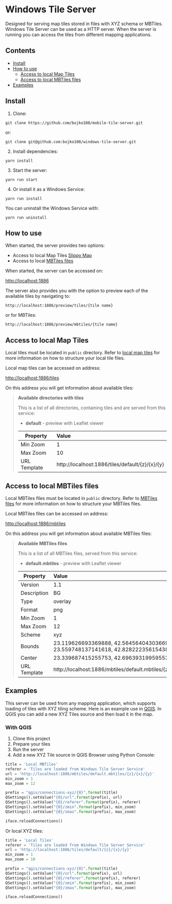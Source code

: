 # Windows Tile Server

Designed for serving map tiles stored in files with XYZ schema or MBTiles. Windows Tile Server can be used as a HTTP server. When the server is running you can access the tiles from different mapping applications.

## Contents

- [Install](#install)
- [How to use](#how-to-use)
  - [Access to local Map Tiles](#access-to-local-map-tiles)
  - [Access to local MBTiles files](#access-to-local-mbtiles-files)
- [Examples](#examples)

## Install

1. Clone:

```
git clone https://github.com/bojko108/mobile-tile-server.git
```

or:

```
git clone git@github.com:bojko108/windows-tile-server.git
```

2. Install dependencies:

```
yarn install
```

3. Start the server:

```
yarn run start
```

4. Or install it as a Windows Service:

```
yarn run install
```

You can uninstall the Windows Service with:

```
yarn run uninstall
```

## How to use

When started, the server provides two options:

- Access to local Map Tiles [Slippy Map](https://wiki.openstreetmap.org/wiki/Slippy_map_tilenames)
- Access to local [MBTiles files](https://github.com/mapbox/mbtiles-spec)

When started, the server can be accessed on:

[http://localhost:1886](http://localhost:1886)

The server also provides you with the option to preview each of the available tiles by navigating to:

```
http://localhost:1886/preview/tiles/{tile name}
```

or for MBTiles:

```
http://localhost:1886/preview/mbtiles/{tile name}
```

## Access to local Map Tiles

Local tiles must be located in `public` directory. Refer to [local map tiles](public/tiles/README.md) for more information on how to structure your local tile files.

Local map tiles can be accessed on address:

[http://localhost:1886/tiles](http://localhost:1886/tiles)

On this address you will get information about available tiles:

> **Available directories with tiles**
>
> This is a list of all directories, containing tiles and are served from this service:
>
> - **default** - preview with Leaflet viewer
>
> | Property     | Value                                           |
> | ------------ | :---------------------------------------------- |
> | Min Zoom     | 1                                               |
> | Max Zoom     | 10                                              |
> | URL Template | http://localhost:1886/tiles/default/{z}/{x}/{y} |

## Access to local MBTiles files

Local MBTiles files must be located in `public` directory. Refer to [MBTiles files](public/mbtiles/README.md) for more information on how to structure your MBTiles files.

Local MBTiles files can be accessed on address:

[http://localhost:1886/mbtiles](http://localhost:1886/mbtiles)

On this address you will get information about available MBTiles files:

> **Available MBTiles files**
>
> This is a list of all MBTiles files, served from this service:
>
> - **default.mbtiles** - preview with Leaflet viewer
>
> | Property     | Value                                                                         |
> | ------------ | :---------------------------------------------------------------------------- |
> | Version      | 1.1                                                                           |
> | Description  | BG                                                                            |
> | Type         | overlay                                                                       |
> | Format       | png                                                                           |
> | Min Zoom     | 1                                                                             |
> | Max Zoom     | 12                                                                            |
> | Scheme       | xyz                                                                           |
> | Bounds       | 23.119626693369888, 42.56456404303669, 23.559748137141618, 42.828222356154384 |
> | Center       | 23.339687415255753, 42.69639319959553, 6                                      |
> | URL Template | http://localhost:1886/mbtiles/default.mbtiles/{z}/{x}/{y}                     |

## Examples

This servеr can be used from any mapping application, which supports loading of tiles with XYZ tiling scheme. Here is an example use in [QGIS](https://qgis.org/en/site/). In QGIS you can add a new XYZ Tiles source and then load it in the map.

### With QGIS

1. Clone this project
2. Prepare your tiles
3. Run the server
4. Add a new XYZ Tile source in QGIS Browser using Python Console:

```python
title = 'Local MBTiles'
referer = 'Tiles are loaded from Windows Tile Server Service'
url = 'http://localhost:1886/mbtiles/default.mbtiles/{z}/{x}/{y}'
min_zoom = 1
max_zoom = 12

prefix = "qgis/connections-xyz/{0}".format(title)
QSettings().setValue("{0}/url".format(prefix), url)
QSettings().setValue("{0}/referer".format(prefix), referer)
QSettings().setValue("{0}/zmin".format(prefix), min_zoom)
QSettings().setValue("{0}/zmax".format(prefix), max_zoom)

iface.reloadConnections()
```

Or local XYZ tiles:

```python
title = 'Local Tiles'
referer = 'Tiles are loaded from Windows Tile Server Service'
url = 'http://localhost:1886/tiles/default/{z}/{x}/{y}'
min_zoom = 1
max_zoom = 10

prefix = "qgis/connections-xyz/{0}".format(title)
QSettings().setValue("{0}/url".format(prefix), url)
QSettings().setValue("{0}/referer".format(prefix), referer)
QSettings().setValue("{0}/zmin".format(prefix), min_zoom)
QSettings().setValue("{0}/zmax".format(prefix), max_zoom)

iface.reloadConnections()
```
